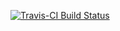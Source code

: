[![Travis-CI Build Status](https://travis-ci.org/dmpe/slideshare.svg?branch=master)](https://travis-ci.org/dmpe/slideshare.svg)
